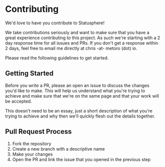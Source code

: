 # Contributing

We'd love to have you contribute to Statusphere!

We take contributions seriously and want to make sure that you have a great experience contributing to this project. 
As such we're starting with a 2 day response time for all issues and PRs. If you don't get a response within 2 days, feel free to email me directly at chris -at- metoro (dot) io.

Please read the following guidelines to get started.

## Getting Started

Before you write a PR, please an open an issue to discuss the changes you'd like to make. This will help us understand what you're trying to achieve and make sure that we're on the same page and that your work will be accepted.

This doesn't need to be an essay, just a short description of what you're trying to achieve and why then we'll quickly flesh out the details together.

## Pull Request Process

1. Fork the repository
2. Create a new branch with a descriptive name
3. Make your changes
4. Open the PR and link the issue that you opened in the previous step
